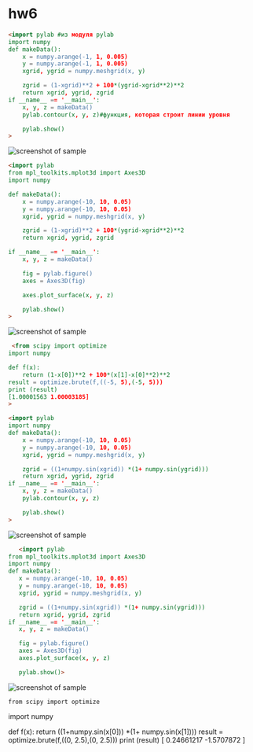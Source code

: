 # hw6

```html
<import pylab #из модуля pylab
import numpy
def makeData():
    x = numpy.arange(-1, 1, 0.005)
    y = numpy.arange(-1, 1, 0.005)
    xgrid, ygrid = numpy.meshgrid(x, y)

    zgrid = (1-xgrid)**2 + 100*(ygrid-xgrid**2)**2 
    return xgrid, ygrid, zgrid
if __name__ == '__main__':
    x, y, z = makeData()
    pylab.contour(x, y, z)#функция, которая строит линии уровня 

    pylab.show()
>
```
![screenshot of sample](https://pp.userapi.com/c845221/v845221839/13619/-aNl_lJ2xN8.jpg)

```html
<import pylab
from mpl_toolkits.mplot3d import Axes3D
import numpy

def makeData():
    x = numpy.arange(-10, 10, 0.05)
    y = numpy.arange(-10, 10, 0.05)
    xgrid, ygrid = numpy.meshgrid(x, y)

    zgrid = (1-xgrid)**2 + 100*(ygrid-xgrid**2)**2  
    return xgrid, ygrid, zgrid

if __name__ == '__main__':
    x, y, z = makeData()

    fig = pylab.figure()
    axes = Axes3D(fig)

    axes.plot_surface(x, y, z)

    pylab.show()
>
```
![screenshot of sample](https://pp.userapi.com/c845221/v845221839/13620/sheYWUxePhw.jpg)

```html    
 <from scipy import optimize
import numpy

def f(x):
    return (1-x[0])**2 + 100*(x[1]-x[0]**2)**2 
result = optimize.brute(f,((-5, 5),(-5, 5)))
print (result)
[1.00001563 1.00003185]
>
```

```html    
<import pylab
import numpy
def makeData():
    x = numpy.arange(-10, 10, 0.05)
    y = numpy.arange(-10, 10, 0.05)
    xgrid, ygrid = numpy.meshgrid(x, y)

    zgrid = ((1+numpy.sin(xgrid)) *(1+ numpy.sin(ygrid)))
    return xgrid, ygrid, zgrid
if __name__ == '__main__':
    x, y, z = makeData()
    pylab.contour(x, y, z)

    pylab.show()
>
```
![screenshot of sample](https://pp.userapi.com/c845221/v845221839/13627/ljPptGT6-mI.jpg)
    
 ```html
    <import pylab
from mpl_toolkits.mplot3d import Axes3D
import numpy
def makeData():
    x = numpy.arange(-10, 10, 0.05)
    y = numpy.arange(-10, 10, 0.05)
    xgrid, ygrid = numpy.meshgrid(x, y)

    zgrid = ((1+numpy.sin(xgrid)) *(1+ numpy.sin(ygrid)))
    return xgrid, ygrid, zgrid
if __name__ == '__main__':
    x, y, z = makeData()

    fig = pylab.figure()
    axes = Axes3D(fig)
    axes.plot_surface(x, y, z)

    pylab.show()>
 ```
 
![screenshot of sample](https://pp.userapi.com/c845221/v845221839/1362e/PIRZbTiKPgA.jpg)

    from scipy import optimize
import numpy

def f(x):
    return ((1+numpy.sin(x[0])) *(1+ numpy.sin(x[1])))
result = optimize.brute(f,((0, 2.5),(0, 2.5)))
print (result)
[ 0.24661217 -1.5707872 ]


    
